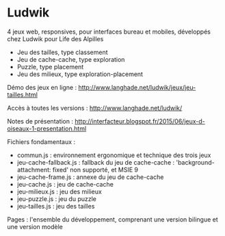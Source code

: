 Ludwik
========

4 jeux web, responsives, pour interfaces bureau et mobiles, développés chez Ludwik pour Life des Alpilles

* Jeu des tailles, type classement
* Jeu de cache-cache, type exploration
* Puzzle, type placement
* Jeu des milieux, type exploration-placement



Démo des jeux en ligne : http://www.langhade.net/ludwik/jeux/jeu-tailles.html

Accès à toutes les versions : http://www.langhade.net/ludwik/

Notes de présentation : http://interfacteur.blogspot.fr/2015/06/jeux-d-oiseaux-1-presentation.html

Fichiers fondamentaux :
* commun.js : environnement ergonomique et technique des trois jeux
* jeu-cache-fallback.js : fallback du jeu de cache-cache : 'background-attachment: fixed' non supporté, et MSIE 9
* jeu-cache-frame.js : annexe du jeu de cache-cache
* jeu-cache.js : jeu de cache-cache
* jeu-milieux.js : jeu des milieux
* jeu-puzzle.js : jeu du puzzle
* jeu-tailles.js : jeu des tailles


Pages : l'ensemble du développement, comprenant une version bilingue et une version modèle
